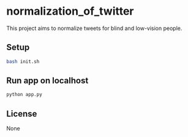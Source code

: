 # normalization_of_twitter
This project aims to normalize tweets for blind and low-vision people.

## Setup
```bash
bash init.sh
```

## Run app on localhost

```bash
python app.py
```

## License

None